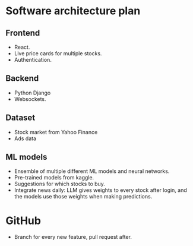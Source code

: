 # Software architecture plan

## Frontend

- React.
- Live price cards for multiple stocks.
- Authentication.

## Backend

- Python Django
- Websockets.

## Dataset

- Stock market from Yahoo Finance
- Ads data


## ML models

-   Ensemble of multiple different ML models and neural networks.
-   Pre-trained models from kaggle.
-   Suggestions for which stocks to buy.
-   Integrate news daily: LLM gives weights to every stock after login, and
    the models use those weights when making predictions.

# GitHub

- Branch for every new feature, pull request after.
